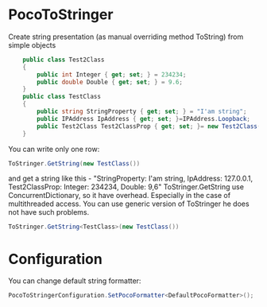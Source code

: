 # PocoToStringer
  Create string presentation (as manual overriding method ToString) from simple objects

```csharp
    public class Test2Class
    {
        public int Integer { get; set; } = 234234;
        public double Double { get; set; } = 9.6;
    }
    public class TestClass
    {
        public string StringProperty { get; set; } = "I'am string";
        public IPAddress IpAddress { get; set; }=IPAddress.Loopback;
        public Test2Class Test2ClassProp { get; set; }= new Test2Class();
    }
```
  You can write only one row:
```csharp
ToStringer.GetString(new TestClass())
```
  and get a string like this -
"StringProperty: I'am string, IpAddress: 127.0.0.1, Test2ClassProp: Integer: 234234, Double: 9,6"
ToStringer.GetString use ConcurrentDictionary, so it have overhead. Especially in the case of multithreaded access.
You can use generic version of ToStringer he does not have such problems.
```csharp
ToStringer.GetString<TestClass>(new TestClass())
```
# Configuration
 You can change default string formatter:
 ```csharp
 PocoToStringerConfiguration.SetPocoFormatter<DefaultPocoFormatter>();
```